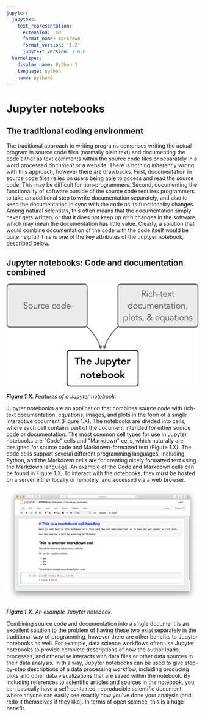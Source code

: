 ```yaml
---
jupyter:
  jupytext:
    text_representation:
      extension: .md
      format_name: markdown
      format_version: '1.2'
      jupytext_version: 1.6.0
  kernelspec:
    display_name: Python 3
    language: python
    name: python3
---
```


# Jupyter notebooks


## The traditional coding environment

The traditional approach to writing programs comprises writing the actual program in source code files (normally plain text) and documenting the code either as text comments within the source code files or separately in a word processed document or a website. There is nothing inherently wrong with this approach, however there are drawbacks. First, documentation in source code files relies on users being able to access and read the source code. This may be difficult for non-programmers. Second, documenting the functionality of software outside of the source code requires programmers to take an additional step to write documentation separately, and also to keep the documentation in sync with the code as its functionality changes. Among natural scientists, this often means that the documentation simply never gets written, or that it does not keep up with changes in the software, which may mean the documentation has little value. Clearly, a solution that would combine documentation of the code with the code itself would be quite helpful! This is one of the key attributes of the Juptyer notebook, described below.


## Jupyter notebooks: Code and documentation combined

![_**Figure 1.X**. Features of a Jupyter notebook._](../img/jupyter-notebook.png)

_**Figure 1.X**. Features of a Jupyter notebook._

Jupyter notebooks are an application that combines source code with rich-text documentation, equations, images, and plots in the form of a single interactive document (Figure 1.X). The notebooks are divided into cells, where each cell contains part of the document intended for either source code or documentation. The most common cell types for use in Jupyter notebooks are "Code" cells and "Markdown" cells, which naturally are designed for source code and Markdown-formatted text (Figure 1.X). The code cells support several different programming languages, including Python, and the Markdown cells are for creating nicely formatted text using the Markdown language. An example of the Code and Markdown cells can be found in Figure 1.X. To interact with the notebooks, they must be hosted on a server either locally or remotely, and accessed via a web browser.

![_**Figure 1.X**. An example Jupyter notebook._](../img/jupyter-notebook-window.png)

_**Figure 1.X**. An example Jupyter notebook._

Combining source code and documentation into a single document is an excellent solution to the problem of having these two exist separately in the traditional way of programming, however there are other benefits to Jupyter notebooks as well. For example, data science workflows often use Jupyter notebooks to provide complete descriptions of how the author loads, processes, and otherwise interacts with data files or other data sources in their data analysis. In this way, Jupyter notebooks can be used to give step-by-step descriptions of a data processing workflow, including producing plots and other data visualizations that are saved within the notebook. By including references to scientific articles and sources in the notebook, you can basically have a self-contained, reproducible scientific document where anyone can easily see exactly how you've done your analysis (and redo it themselves if they like). In terms of open science, this is a huge benefit.
